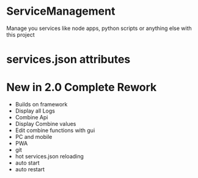 # ServiceManagement

Manage you services like node apps, python scripts or anything else with this project


# services.json attributes

# New in 2.0 Complete Rework

- Builds on framework
- Display all Logs
- Combine Api
- Display Combine values
- Edit combine functions with gui
- PC and mobile
- PWA
- git
- hot services.json reloading
- auto start
- auto restart
